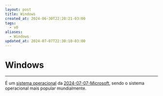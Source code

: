 ```yaml
---
layout: post
title: Windows
created_at: 2024-06-30T22:28:21-03:00
tags:
  - v0
aliases:
  - Windows
updated_at: 2024-07-07T22:30:10-03:00
---
```

# Windows
---
É um [sistema operacional](api/2024/06/2024-06-30-Sistema_Operacional.md) da [2024-07-07-Microsoft](_insight/2024/07/2024-07-07-Microsoft.md), sendo o sistema operacional mais popular mundialmente.